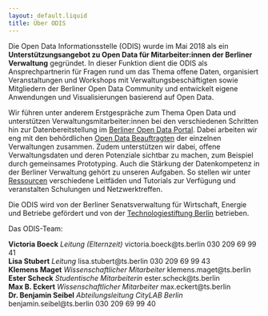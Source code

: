```yaml
---
layout: default.liquid
title: Über ODIS
---
```


Die Open Data Informationsstelle (ODIS) wurde im Mai 2018 als ein **Unterstützungsangebot zu Open Data für Mitarbeiter:innen der Berliner Verwaltung** gegründet. In dieser Funktion dient die ODIS als Ansprechpartnerin für Fragen rund um das Thema offene Daten, organisiert Veranstaltungen und Workshops mit Verwaltungsbeschäftigten sowie Mitgliedern der Berliner Open Data Community und entwickelt eigene Anwendungen und Visualisierungen basierend auf Open Data.

Wir führen unter anderem Erstgespräche zum Thema Open Data und unterstützen Verwaltungsmitarbeiter:innen bei den verschiedenen Schritten hin zur Datenbereitstellung im [Berliner Open Data Portal](https://daten.berlin.de/). Dabei arbeiten wir eng mit den behördlichen [Open Data Beauftragten](https://www.berlin.de/sen/wirtschaft/digitalisierung/open-data/open-data-beauftragte/) der einzelnen Verwaltungen zusammen. Zudem unterstützen wir dabei, offene Verwaltungsdaten und deren Potenziale sichtbar zu machen, zum Beispiel durch gemeinsames Prototyping. Auch die Stärkung der Datenkompetenz in der Berliner Verwaltung gehört zu unseren Aufgaben. So stellen wir unter [Ressourcen](/ressourcen) verschiedene Leitfäden und Tutorials zur Verfügung und veranstalten Schulungen und Netzwerktreffen.


Die ODIS wird von der Berliner Senatsverwaltung für Wirtschaft, Energie und Betriebe gefördert und von der [Technologiestiftung Berlin](https://www.technologiestiftung-berlin.de/de/startseite/) betrieben.

Das ODIS-Team:

<div class="profiles-wrapper">
					<div class="profile-wrapper mt-2">
						<div class="profile-image-2"></div>
						<div class="profile-desc-wrapper-2">
							<span><b>Victoria Boeck</b></span>
							<span><em>Leitung (Elternzeit)</em></span>
							<span>victoria.boeck@ts.berlin</span>
							<span>030 209 69 99 41</span>
						</div>
					</div>
					<div class="profile-wrapper mt-2">
						<div class="profile-image-3"></div>
						<div class="profile-desc-wrapper-2">
							<span><b>Lisa Stubert</b></span>
							<span><em>Leitung</em></span>
							<span>lisa.stubert@ts.berlin</span>
							<span>030 209 69 99 43</span>
						</div>
					</div>
					<div class="profile-wrapper mt-2">
						<div class="profile-image-6"></div>
						<div class="profile-desc-wrapper-2">
							<span><b>Klemens Maget</b></span>
							<span><em>Wissenschaftlicher Mitarbeiter</em></span>
							<span>klemens.maget@ts.berlin</span>
						</div>
					</div>
					<div class="profile-wrapper mt-2">
						<div class="profile-image-4"></div>
						<div class="profile-desc-wrapper-2">
							<span><b>Ester Scheck</b></span>
							<span><em>Studentische Mitarbeiterin</em></span>
							<span>ester.scheck@ts.berlin</span>
						</div>
					</div>
					<div class="profile-wrapper mt-2">
						<div class="profile-image-5"></div>
						<div class="profile-desc-wrapper-2">
							<span><b>Max B. Eckert</b></span>
							<span><em>Wissenschaftlicher Mitarbeiter</em></span>
							<span>max.eckert@ts.berlin</span>
						</div>
					</div>										
					<div class="profile-wrapper mt-2">
						<div class="profile-image"></div>
						<div class="profile-desc-wrapper-2">
							<span><b>Dr. Benjamin Seibel</b></span>
							<span><em>Abteilungsleitung CityLAB Berlin</em></span>
							<span>benjamin.seibel@ts.berlin</span>
							<span>030 209 69 99 40</span>
						</div>
					</div>
				</div>
